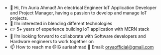 - 👋 Hi, I’m Auria Ahmad! An electrical Engineer IoT Application Developer and Project Manager, having a passion to develop and manage IoT projects.  
- 👀 I’m interested in blending different technologies 
- 👉 5+ years of experience building IoT application with MERN stack
- 💞️ I’m looking forward to collaborate with Software developers and Hardware engineers to work together on 
- 📫 How to reach me @IG auriaahmad 📧 Email: oryaofficial@gmail.com

<!---
auriaahmad/auriaahmad is a ✨ special ✨ repository because its `README.md` (this file) appears on your GitHub profile.
You can click the Preview link to take a look at your changes.
--->
